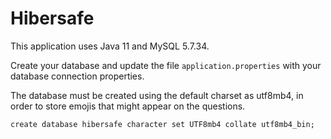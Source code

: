 # Hibersafe

This application uses Java 11 and MySQL 5.7.34.

Create your database and update the file `application.properties` with your database connection properties.

The database must be created using the default charset as utf8mb4, in order to store emojis that might appear on the questions.

```
create database hibersafe character set UTF8mb4 collate utf8mb4_bin;
```

